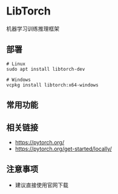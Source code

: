 # LibTorch

机器学习训练推理框架

## 部署

```
# Linux
sudo apt install libtorch-dev

# Windows
vcpkg install libtorch:x64-windows
```

## 常用功能

## 相关链接

* https://pytorch.org/
* https://pytorch.org/get-started/locally/

## 注意事项

* 建议直接使用官网下载
